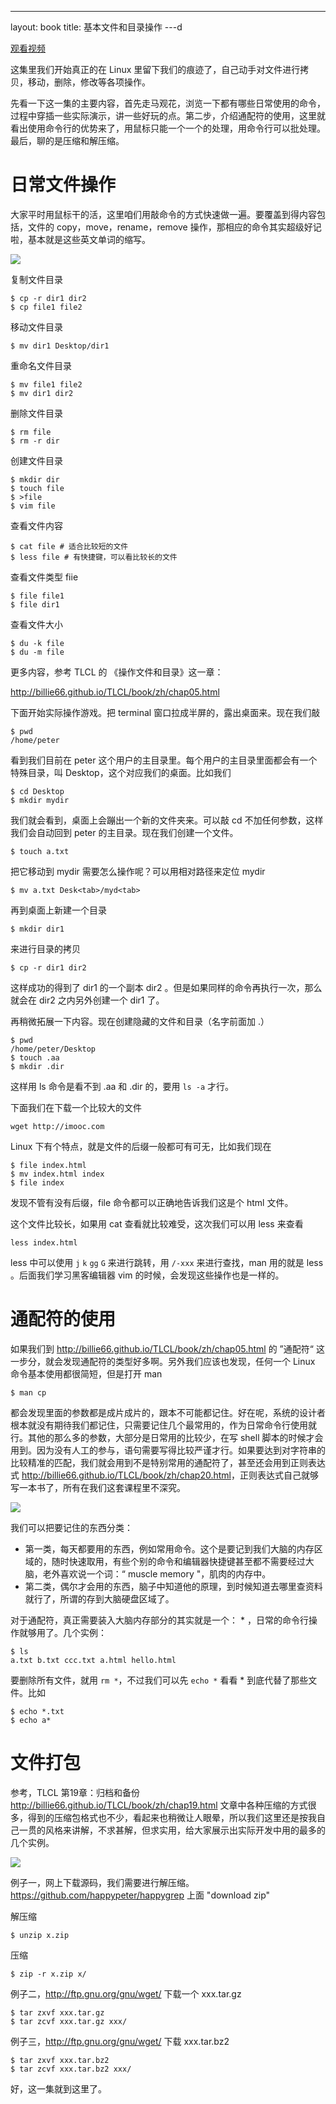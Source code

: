 ---
layout: book
title: 基本文件和目录操作
---d

[观看视频](http://www.imooc.com/video/3528)

这集里我们开始真正的在 Linux 里留下我们的痕迹了，自己动手对文件进行拷贝，移动，删除，修改等各项操作。

先看一下这一集的主要内容，首先走马观花，浏览一下都有哪些日常使用的命令，过程中穿插一些实际演示，讲一些好玩的点。第二步，介绍通配符的使用，这里就看出使用命令行的优势来了，用鼠标只能一个一个的处理，用命令行可以批处理。最后，聊的是压缩和解压缩。

# 日常文件操作
大家平时用鼠标干的活，这里咱们用敲命令的方式快速做一遍。要覆盖到得内容包括，文件的 copy，move，rename，remove 操作，那相应的命令其实超级好记啦，基本就是这些英文单词的缩写。

![](images/copy_delete.png)

复制文件目录

    $ cp -r dir1 dir2
    $ cp file1 file2

移动文件目录

    $ mv dir1 Desktop/dir1

重命名文件目录

    $ mv file1 file2
    $ mv dir1 dir2

删除文件目录

    $ rm file
    $ rm -r dir

创建文件目录

    $ mkdir dir
    $ touch file
    $ >file
    $ vim file

查看文件内容

    $ cat file # 适合比较短的文件
    $ less file # 有快捷键，可以看比较长的文件

查看文件类型 fiie

    $ file file1
    $ file dir1

查看文件大小

    $ du -k file
    $ du -m file


更多内容，参考 TLCL 的 《操作文件和目录》这一章：

<http://billie66.github.io/TLCL/book/zh/chap05.html>

下面开始实际操作游戏。把 terminal 窗口拉成半屏的，露出桌面来。现在我们敲

    $ pwd
    /home/peter

看到我们目前在 peter 这个用户的主目录里。每个用户的主目录里面都会有一个特殊目录，叫 Desktop，这个对应我们的桌面。比如我们


    $ cd Desktop
    $ mkdir mydir


我们就会看到，桌面上会蹦出一个新的文件夹来。可以敲 cd 不加任何参数，这样我们会自动回到 peter 的主目录。现在我们创建一个文件。


    $ touch a.txt


把它移动到 mydir 需要怎么操作呢？可以用相对路径来定位 mydir


    $ mv a.txt Desk<tab>/myd<tab>


再到桌面上新建一个目录


    $ mkdir dir1


来进行目录的拷贝


    $ cp -r dir1 dir2

这样成功的得到了 dir1 的一个副本 dir2 。但是如果同样的命令再执行一次，那么就会在 dir2 之内另外创建一个 dir1 了。


再稍微拓展一下内容。现在创建隐藏的文件和目录（名字前面加 .）


    $ pwd
    /home/peter/Desktop
    $ touch .aa
    $ mkdir .dir


这样用 ls 命令是看不到 .aa 和 .dir 的，要用 `ls -a` 才行。

下面我们在下载一个比较大的文件


    wget http://imooc.com


Linux 下有个特点，就是文件的后缀一般都可有可无，比如我们现在


    $ file index.html
    $ mv index.html index
    $ file index


发现不管有没有后缀，file 命令都可以正确地告诉我们这是个 html 文件。

这个文件比较长，如果用 cat 查看就比较难受，这次我们可以用 less 来查看

    less index.html

less 中可以使用 `j` `k` `gg` `G` 来进行跳转，用 `/-xxx` 来进行查找，man 用的就是 less 。后面我们学习黑客编辑器 vim 的时候，会发现这些操作也是一样的。

# 通配符的使用

如果我们到 <http://billie66.github.io/TLCL/book/zh/chap05.html> 的 ”通配符“ 这一步分，就会发现通配符的类型好多啊。另外我们应该也发现，任何一个 Linux 命令基本使用都很简短，但是打开 man

    $ man cp

都会发现里面的参数都是成片成片的，跟本不可能都记住。好在呢，系统的设计者根本就没有期待我们都记住，只需要记住几个最常用的，作为日常命令行使用就行。其他的那么多的参数，大部分是日常用的比较少，在写 shell 脚本的时候才会用到。因为没有人工的参与，语句需要写得比较严谨才行。如果要达到对字符串的比较精准的匹配，我们就会用到不是特别常用的通配符了，甚至还会用到正则表达式 <http://billie66.github.io/TLCL/book/zh/chap20.html>，正则表达式自己就够写一本书了，所有在我们这套课程里不深究。

![](images/two_brain.png)

我们可以把要记住的东西分类：

- 第一类，每天都要用的东西，例如常用命令。这个是要记到我们大脑的内存区域的，随时快速取用，有些个别的命令和编辑器快捷键甚至都不需要经过大脑，老外喜欢说一个词：“ muscle memory "，肌肉的内存中。
- 第二类，偶尔才会用的东西，脑子中知道他的原理，到时候知道去哪里查资料就行了，所谓的存到大脑硬盘区域了。

对于通配符，真正需要装入大脑内存部分的其实就是一个： * ，日常的命令行操作就够用了。几个实例：


    $ ls
    a.txt b.txt ccc.txt a.html hello.html


要删除所有文件，就用 `rm *`，不过我们可以先 `echo *` 看看 * 到底代替了那些文件。比如

    $ echo *.txt
    $ echo a*


# 文件打包
参考，TLCL 第19章：归档和备份 <http://billie66.github.io/TLCL/book/zh/chap19.html>
文章中各种压缩的方式很多，得到的压缩包格式也不少，看起来也稍微让人眼晕，所以我们这里还是按我自己一贯的风格来讲解，不求甚解，但求实用，给大家展示出实际开发中用的最多的几个实例。

![](images/tar.png)

例子一，网上下载源码，我们需要进行解压缩。<https://github.com/happypeter/happygrep> 上面 "download zip"

解压缩

    $ unzip x.zip

压缩

    $ zip -r x.zip x/


例子二，<http://ftp.gnu.org/gnu/wget/> 下载一个 xxx.tar.gz

    $ tar zxvf xxx.tar.gz
    $ tar zcvf xxx.tar.gz xxx/

例子三，<http://ftp.gnu.org/gnu/wget/> 下载 xxx.tar.bz2

    $ tar zxvf xxx.tar.bz2
    $ tar zcvf xxx.tar.bz2 xxx/


好，这一集就到这里了。
